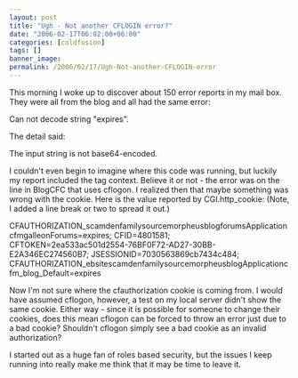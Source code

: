 ```yaml
---
layout: post
title: "Ugh - Not another CFLOGIN error?"
date: "2006-02-17T06:02:00+06:00"
categories: [coldfusion]
tags: []
banner_image: 
permalink: /2006/02/17/Ugh-Not-another-CFLOGIN-error
---
```


This morning I woke up to discover about 150 error reports in my mail box. They were all from the blog and all had the same error:

Can not decode string "expires".

The detail said:

The input string is not base64-encoded.

I couldn't even begin to imagine where this code was running, but luckily my report included the tag context. Believe it or not - the error was on the line in BlogCFC that uses cflogon. I realized then that maybe something was wrong with the cookie. Here is the value reported by CGI.http_cookie: (Note, I added a line break or two to spread it out.)

CFAUTHORIZATION_scamdenfamilysourcemorpheusblogforumsApplicationcfmgalleonForums=expires;
CFID=4801581;
CFTOKEN=2ea533ac501d2554-76BF0F72-AD27-30BB-E2A346EC274560B7;
JSESSIONID=7030563869cb7434c484;
CFAUTHORIZATION_ebsitescamdenfamilysourcemorpheusblogApplicationcfm_blog_Default=expires

Now I'm not sure where the cfauthorization cookie is coming from. I would have assumed cflogon, however, a test on my local server didn't show the same cookie. Either way - since it is possible for someone to change their cookies, does this mean cflogon can be forced to throw an error just due to a bad cookie? Shouldn't cflogon simply see a bad cookie as an invalid authorization? 

I started out as a huge fan of roles based security, but the issues I keep running into really make me think that it may be time to leave it.